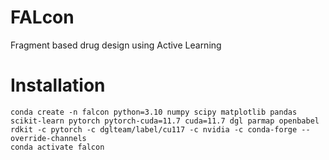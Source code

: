# FALcon
Fragment based drug design using Active Learning 

# Installation
```
conda create -n falcon python=3.10 numpy scipy matplotlib pandas scikit-learn pytorch pytorch-cuda=11.7 cuda=11.7 dgl parmap openbabel rdkit -c pytorch -c dglteam/label/cu117 -c nvidia -c conda-forge --override-channels
conda activate falcon
```
